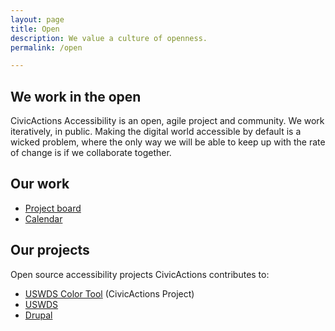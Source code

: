 ```yaml
---
layout: page
title: Open
description: We value a culture of openness.
permalink: /open

---
```


## We work in the open
CivicActions Accessibility is an open, agile project and community. We work iteratively, in public. Making the digital world accessible by default is a wicked problem, where the only way we will be able to keep up with the rate of change is if we collaborate together.

## Our work
* [Project board](https://github.com/CivicActions/accessibility/projects/1)
* [Calendar](calendar)

## Our projects

Open source accessibility projects CivicActions contributes to:

* [USWDS Color Tool](https://github.com/CivicActions/uswds-color-tool) (CivicActions Project)
* [USWDS](https://github.com/uswds/uswds/issues?q=is%3Aissue+label%3A%22Affects%3A+Accessibility+%F0%9F%9F%A1%22+)
* [Drupal](https://www.drupal.org/project/issues/search/drupal?issue_tags=accessibility)
